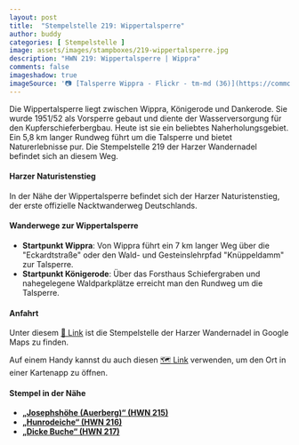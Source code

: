 ```yaml
---
layout: post
title:  "Stempelstelle 219: Wippertalsperre"
author: buddy
categories: [ Stempelstelle ]
image: assets/images/stampboxes/219-wippertalsperre.jpg
description: "HWN 219: Wippertalsperre | Wippra"
comments: false
imageshadow: true
imageSource: '📷 [Talsperre Wippra - Flickr - tm-md (36)](https://commons.wikimedia.org/wiki/File:Talsperre_Wippra_-_Flickr_-_tm-md_(36).jpg) von <bdi><a href="https://www.wikidata.org/wiki/Q65534171" class="extiw" title="d:Q65534171"><span title="photographer">Torsten Maue</span></a></bdi> unter Lizenz [CC BY-SA 2.0](https://creativecommons.org/licenses/by-sa/2.0)'
---
```


Die Wippertalsperre liegt zwischen Wippra, Königerode und Dankerode. Sie wurde 1951/52 als Vorsperre gebaut und diente der Wasserversorgung für den Kupferschieferbergbau. Heute ist sie ein beliebtes Naherholungsgebiet. Ein 5,8 km langer Rundweg führt um die Talsperre und bietet Naturerlebnisse pur. Die Stempelstelle 219 der Harzer Wandernadel befindet sich an diesem Weg. 

#### Harzer Naturistenstieg

In der Nähe der Wippertalsperre befindet sich der Harzer Naturistenstieg, der erste offizielle Nacktwanderweg Deutschlands. 

#### Wanderwege zur Wippertalsperre

- **Startpunkt Wippra**: Von Wippra führt ein 7 km langer Weg über die "Eckardtstraße" oder den Wald- und Gesteinslehrpfad "Knüppeldamm" zur Talsperre. 
- **Startpunkt Königerode**: Über das Forsthaus Schiefergraben und nahegelegene Waldparkplätze erreicht man den Rundweg um die Talsperre. 

#### Anfahrt

Unter diesem [📍 Link](https://www.google.com/maps/dir/?api=1&origin=&destination=51.56956%2C%2011.19266) ist die Stempelstelle der Harzer Wandernadel in Google Maps zu finden.

<div class="android-only">
  Auf einem Handy kannst du auch diesen 
  <a href="geo:51.56956,11.19266">🗺️ Link</a> 
  verwenden, um den Ort in einer Kartenapp zu öffnen.
  <p></p>
</div>

#### Stempel in der Nähe

- [**„Josephshöhe (Auerberg)“ (HWN 215)**](/stempelstelle-215-josephshoehe-auerberg)
- [**„Hunrodeiche“ (HWN 216)**](/stempelstelle-216-lutherbuche)
- [**„Dicke Buche“ (HWN 217)**](/stempelstelle-217-sonnenkappe-oderteich-nph)
